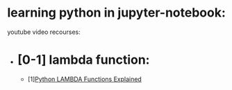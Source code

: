 # learning python in jupyter-notebook:
youtube video recourses:<n>

* # [0-1] lambda function: 
	* [1][Python LAMBDA Functions Explained](https://www.youtube.com/watch?v=Ob9rY6PQMfI)<n>


